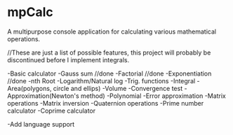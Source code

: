# mpCalc

A multipurpose console application for calculating various mathematical operations.

//These are just a list of possible features, this project will probably be discontinued before I implement integrals.

-Basic calculator
-Gauss sum //done
-Factorial //done
-Exponentiation //done
-nth Root
-Logarithm/Natural log
-Trig. functions
-Integral
-Area(polygons, circle and ellips)
-Volume
-Convergence test
-Approximation(Newton's method)
-Polynomial
-Error approximation
-Matrix operations
-Matrix inversion
-Quaternion operations
-Prime number calculator
-Coprime calculator

-Add language support
